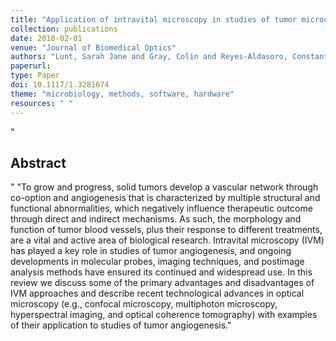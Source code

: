 ```yaml
--- 
title: "Application of intravital microscopy in studies of tumor microcirculation"
collection: publications
date: 2010-02-01
venue: "Journal of Biomedical Optics"
authors: "Lunt, Sarah Jane and Gray, Colin and Reyes-Aldasoro, Constantino Carlos and Matcher, Stephen J. and Tozer, Gillian M."
paperurl: 
type: Paper
doi: 10.1117/1.3281674
theme: "microbiology, methods, software, hardware"
resources: " "
--- 
```

"<h2> Abstract </h2>" "To grow and progress, solid tumors develop a vascular network through co-option and angiogenesis that is characterized by multiple structural and functional abnormalities, which negatively influence therapeutic outcome through direct and indirect mechanisms. As such, the morphology and function of tumor blood vessels, plus their response to different treatments, are a vital and active area of biological research. Intravital microscopy (IVM) has played a key role in studies of tumor angiogenesis, and ongoing developments in molecular probes, imaging techniques, and postimage analysis methods have ensured its continued and widespread use. In this review we discuss some of the primary advantages and disadvantages of IVM approaches and describe recent technological advances in optical microscopy (e.g., confocal microscopy, multiphoton microscopy, hyperspectral imaging, and optical coherence tomography) with examples of their application to studies of tumor angiogenesis."
